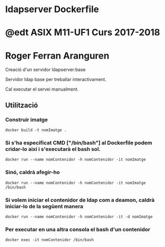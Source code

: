 # ldapserver Dockerfile
# @edt ASIX M11-UF1 Curs 2017-2018
# Roger Ferran Aranguren

Creació d'un servidor ldapserver:base

Servidor ldap base per treballar interactivament.

Cal executar el servei manualment.

## Utilització

### Construir imatge

    docker build -t nomImatge .

### Si s'ha especificat CMD ["/bin/bash"] al Dockerfile podem cridar-lo així i s'executarà el bash sol.

    docker run --name nomContenidor -h nomContenidor -it nomImatge

### Sinó, caldrà afegir-ho

    docker run --name nomContenidor -h nomContenidor -it nomImatge /bin/bash

### Si volem iniciar el contenidor de ldap com a deamon, caldrà iniciar-lo de la següent manera

    docker run --name nomContenidor -h nomContenidor -it -d nomImatge

### Per executar en una altra consola el bash d'un contenidor

    docker exec -it nomContenidor /bin/bash
